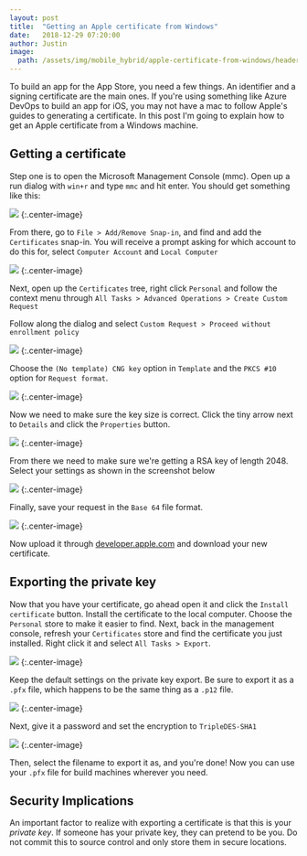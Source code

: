 ```yaml
---
layout: post
title:  "Getting an Apple certificate from Windows"
date:   2018-12-29 07:20:00
author: Justin
image:
  path: /assets/img/mobile_hybrid/apple-certificate-from-windows/header.jpg
---
```


To build an app for the App Store, you need a few things. An identifier and a signing certificate are the main ones. If you're using something like Azure DevOps to build an app for iOS, you may not have a mac to follow Apple's guides to generating a certificate. In this post I'm going to explain how to get an Apple certificate from a Windows machine.

## Getting a certificate

Step one is to open the Microsoft Management Console (mmc). Open up a run dialog with `win+r` and type `mmc` and hit enter. You should get something like this:

<img src="/assets/img/mobile_hybrid/apple-certificate-from-windows/mmc.png"/>
{:.center-image}

From there, go to `File > Add/Remove Snap-in`, and find and add the `Certificates` snap-in. You will receive a prompt asking for which account to do this for, select `Computer Account` and `Local Computer`

<img src="/assets/img/mobile_hybrid/apple-certificate-from-windows/add-cert-snapin.png"/>
{:.center-image}

Next, open up the `Certificates` tree, right click `Personal` and follow the context menu through `All Tasks > Advanced Operations > Create Custom Request`

Follow along the dialog and select `Custom Request > Proceed without enrollment policy`

<img src="/assets/img/mobile_hybrid/apple-certificate-from-windows/custom-request.PNG"/>
{:.center-image}

Choose the `(No template) CNG key` option in `Template` and the `PKCS #10` option for `Request format`.

<img src="/assets/img/mobile_hybrid/apple-certificate-from-windows/cert-enrollment.png"/>
{:.center-image}

Now we need to make sure the key size is correct. Click the tiny arrow next to `Details` and click the `Properties` button. 

<img src="/assets/img/mobile_hybrid/apple-certificate-from-windows/cert-info.PNG"/>
{:.center-image}

From there we need to make sure we're getting a RSA key of length 2048. Select your settings as shown in the screenshot below

<img src="/assets/img/mobile_hybrid/apple-certificate-from-windows/key-settings.PNG"/>
{:.center-image}

Finally, save your request in the `Base 64` file format.

<img src="/assets/img/mobile_hybrid/apple-certificate-from-windows/format.PNG"/>
{:.center-image}

Now upload it through [developer.apple.com](https://developer.apple.com) and download your new certificate.

## Exporting the private key

Now that you have your certificate, go ahead open it and click the `Install certificate` button.
Install the certificate to the local computer. Choose the `Personal` store to make it easier to find. Next, back in the management console, refresh your `Certificates` store and find the certificate you just installed. Right click it and select `All Tasks > Export`.

<img src="/assets/img/mobile_hybrid/apple-certificate-from-windows/export-private-key.PNG"/>
{:.center-image}

Keep the default settings on the private key export. Be sure to export it as a `.pfx` file, which happens to be the same thing as a `.p12` file.

<img src="/assets/img/mobile_hybrid/apple-certificate-from-windows/private-key-settings.PNG"/>
{:.center-image}

Next, give it a password and set the encryption to `TripleDES-SHA1`

<img src="/assets/img/mobile_hybrid/apple-certificate-from-windows/password.PNG"/>
{:.center-image}

Then, select the filename to export it as, and you're done! Now you can use your `.pfx` file for build machines wherever you need.

## Security Implications

An important factor to realize with exporting a certificate is that this is your *private key*. If someone has your private key, they can pretend to be you. Do not commit this to source control and only store them in secure locations.